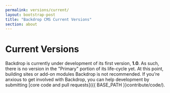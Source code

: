 ```yaml
---
permalink: versions/current/
layout: bootstrap-post
title: "Backdrop CMS Current Versions"
section: about
---
```


# Current Versions

Backdrop is currently under development of its first version, **1.0**. As such, there is no version in the "Primary" portion of its life-cycle yet. At this point, building sites or add-on modules Backdrop is not recommended. If you're anxious to get involved with Backdrop, you can help development by submitting [core code and pull requests]({{ BASE_PATH }}contribute/code/).
